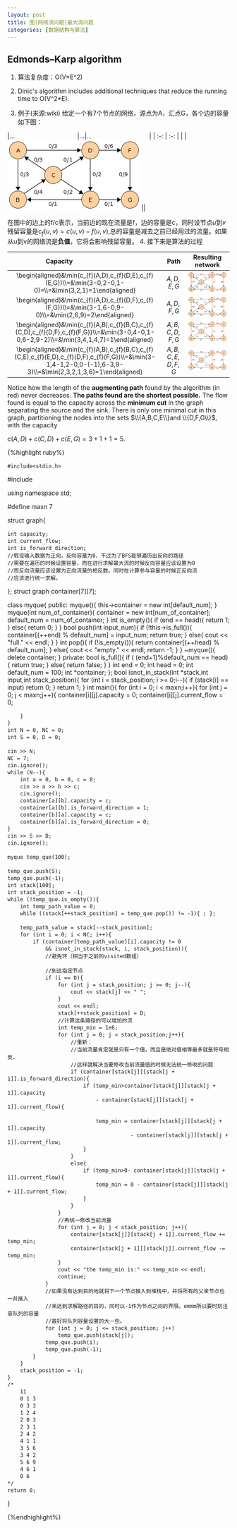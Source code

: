 ```yaml
---
layout: post
title: 图|网络流问题|最大流问题
categories: [数据结构与算法]
---
```


## Edmonds–Karp algorithm

1. 算法复杂度：O(V*E^2) 

2. Dinic's algorithm includes additional techniques that reduce the running time to O(V^2*E).

3. 例子(来源:wiki)
给定一个有7个节点的网络，源点为A，汇点G，各个边的容量如下图：

|... &nbsp; &nbsp; &nbsp; &nbsp; &nbsp; &nbsp; &nbsp; &nbsp; &nbsp; &nbsp; &nbsp; &nbsp;&nbsp; &nbsp;&nbsp;&nbsp; &nbsp;&nbsp; &nbsp;&nbsp; |...|..&nbsp; &nbsp; &nbsp; &nbsp; &nbsp; &nbsp; &nbsp; &nbsp; &nbsp; &nbsp; &nbsp; &nbsp;&nbsp; &nbsp;&nbsp;&nbsp; &nbsp;&nbsp; &nbsp;&nbsp;|
| :-: | :-: |
|  | ![](..\image\graph\EK-algorithm.png)  ||

在图中的边上的f/c表示，当前边的现在流量是f，边的容量是c，同时设节点$u$到$v$残留容量是$\text{c}_f(u,v) = c(u,v)-f(u,v)$,总的容量是减去之前已经用过的流量。如果从u到v的网络流是**负值**，它将会影响残留容量。
4. 接下来是算法的过程




| Capacity&nbsp; &nbsp;&nbsp;&nbsp; &nbsp;&nbsp; &nbsp;&nbsp;&nbsp; &nbsp;&nbsp;&nbsp; &nbsp;&nbsp; &nbsp;&nbsp; &nbsp;&nbsp; &nbsp;&nbsp; &nbsp;&nbsp;| Path | Resulting network |
| :-: | :-: | :-: |
|\begin{aligned}&\min(c_{f}(A,D),c_{f}(D,E),c_{f}(E,G))\\\\=&\min(3-0,2-0,1-0)=\\\\=&\min(3,2,1)=1\\end{aligned}|$A,D,E,G$|![](..\image\graph\EK-algorithm1.png)                                          |
|\begin{aligned}&\min(c_{f}(A,D),c_{f}(D,F),c_{f}(F,G))\\\\=&\min(3-1,6-0,9-0)\\\\=&\\min(2,6,9)=2\\end{aligned}|$A,D,F,G$|![](..\image\graph\EK-algorithm2.png)                                |
|\begin{aligned}&\min(c_{f}(A,B),c_{f}(B,C),c_{f}(C,D),c_{f}(D,F),c_{f}(F,G))\\\\=&\min(3-0,4-0,1-0,6-2,9-2)\\\\=&\\min(3,4,1,4,7)=1\\end{aligned}|$A,B,C,D,F,G$|![](..\image\graph\EK-algorithm3.png)                                                                                  |
|\begin{aligned}&\min(c_{f}(A,B),c_{f}(B,C),c_{f}(C,E),c_{f}(E,D),c_{f}(D,F),c_{f}(F,G))\\\\=&\min(3-1,4-1,2-0,0-(-1),6-3,9-3)\\\\=&\\min(2,3,2,1,3,6)=1\end{aligned}|$A,B,C,E,D,F,G$|![](..\image\graph\EK-algorithm4.png)|

Notice how the length of the **augmenting path** found by the algorithm (in red) never decreases. **The paths found are the shortest possible.** The flow found is equal to the capacity across the **minimum cut** in the graph separating the source and the sink. There is only one minimal cut in this graph, partitioning the nodes into the sets  $\\{A,B,C,E\\}and  \\{D,F,G\\}$, with the capacity

$c(A,D)+c(C,D)+c(E,G)=3+1+1=5.$




{%highlight ruby%}

	#include<stdio.h>
#include<iostream>

using namespace std;

#define maxn 7

struct graph{

	int capacity;
	int current_flow;
	int is_forward_direction;
	//假设输入数据为正向，反向容量为0，不过为了BFS能够遍历出反向的路径
	//需要在遍历的时候设置容量，而在进行求解最大流的时候反向容量应该设置为0
	//而反向流量应该设置为正向流量的相反数。同时在计算参与容量的时候正反向流
	//应该进行统一求解。

};
struct graph container[7][7];

class myque{
public:
	myque(){
		this->container = new int[default_num];
	}
	myque(int num_of_container){
		container = new int[num_of_container];
		default_num = num_of_container;
	}
	int is_empty(){
		if (end == head){
			return 1;
		}
		else{
			return 0;
		}
	}
	bool push(int input_num){
		if (!this->is_full()){
			container[(++end) % default_num] = input_num;
			return true;
		}
		else{
			cout << "full." << endl;
		}
	}
	int pop(){
		if (!is_empty()){
			return container[(++head) % default_num];
		}
		else{
			cout << "empty." << endl;
			return -1;
		}
	}
	~myque(){
		delete container;
	}
private:
	bool is_full(){
		if ( (end+1)%default_num == head){
			return true;
		}
		else{
			return false;
		}
	}
	int end  = 0;
	int head = 0;
	int default_num = 100;
	int *container;
};
bool isnot_in_stack(int *stack,int input,int stack_position){
	for (int i = stack_position; i >= 0;i--){
		if (stack[i] == input)
			return 0;
	}
	return 1;
}
int main(){
	for (int i = 0; i < maxn;i++){
		for (int j = 0; j < maxn;j++){
			container[i][j].capacity = 0;
			container[i][j].current_flow = 0;

		}
	}
	int N = 0, NC = 0;
	int S = 0, D = 0;

	cin >> N;
	NC = 7;
	cin.ignore();
	while (N--){
		int a = 0, b = 0, c = 0;
		cin >> a >> b >> c;
		cin.ignore();
		container[a][b].capacity = c;
		container[a][b].is_forward_direction = 1;
		container[b][a].capacity = c;
		container[b][a].is_forward_direction = 0;
	}
	cin >> S >> D;
	cin.ignore();

	myque temp_que(100);
	
	temp_que.push(S);
	temp_que.push(-1);
	int stack[100];
	int stack_position = -1;
	while (!temp_que.is_empty()){
		int temp_path_value = 0;
		while ((stack[++stack_position] = temp_que.pop()) != -1){ ; };

		temp_path_value = stack[--stack_position];
		for (int i = 0; i < NC; i++){
			if (container[temp_path_value][i].capacity != 0 
				&& isnot_in_stack(stack, i, stack_position)){
				//避免环（相当于之前的visited数组）
			
				//到达指定节点
				if (i == D){
					for (int j = stack_position; j >= 0; j--){
						cout << stack[j] << " ";
					}
					cout << endl;
					stack[++stack_position] = D;
					//计算这条路径的可以增加的流
					int temp_min = 1e6;
					for (int j = 0; j < stack_position;j++){
						//重新：
						//当前流量肯定就是只有一个值，而且是绝对值相等最多就是符号相反，
						//这样就解决当要修改当前流量值的时候无法统一修改的问题
						if (container[stack[j]][stack[j + 1]].is_forward_direction){
							if (temp_min>container[stack[j]][stack[j + 1]].capacity 
								- container[stack[j]][stack[j + 1]].current_flow){

								temp_min = container[stack[j]][stack[j + 1]].capacity 
										   - container[stack[j]][stack[j + 1]].current_flow;
							}
						}
						else{
							if (temp_min>0- container[stack[j]][stack[j + 1]].current_flow){
								temp_min = 0 - container[stack[j]][stack[j + 1]].current_flow;
							}
						}
					}
					//再统一修改当前流量
					for (int j = 0; j < stack_position; j++){
						container[stack[j]][stack[j + 1]].current_flow += temp_min;
						container[stack[j + 1]][stack[j]].current_flow -= temp_min;
					}
					cout << "the temp_min is:" << temp_min << endl;
					continue;
				}
				//如果没有达到目的地就将下一个节点推入到堆栈中，并将所有的父亲节点也一并推入
				//来达到求解路径的目的，同时以-1作为节点之间的界限。emmm所以要时刻注意队列的容量
				//最好将队列容量设置的大一些。
				for (int j = 0; j <= stack_position; j++)
					temp_que.push(stack[j]);
				temp_que.push(i);
				temp_que.push(-1);
			}	
		}
		stack_position = -1;
	}
	/*
		11
		0 1 3
		0 3 3
		1 2 4
		2 0 3
		2 3 1
		2 4 2
		4 1 1
		3 5 6
		3 4 2
		5 6 9
		4 6 1
		0 6
	*/
	return 0;
}



{%endhighlight%}





